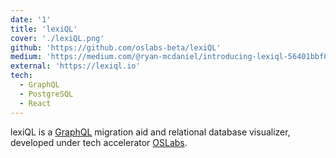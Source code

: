 ```yaml
---
date: '1'
title: 'lexiQL'
cover: './lexiQL.png'
github: 'https://github.com/oslabs-beta/lexiQL'
medium: 'https://medium.com/@ryan-mcdaniel/introducing-lexiql-56401bbf8d9e'
external: 'https://lexiql.io'
tech:
  - GraphQL
  - PostgreSQL
  - React
---
```


lexiQL is a [GraphQL](https://graphql.org/) migration aid and relational database visualizer, developed under tech accelerator [OSLabs](https://opensourcelabs.io).
